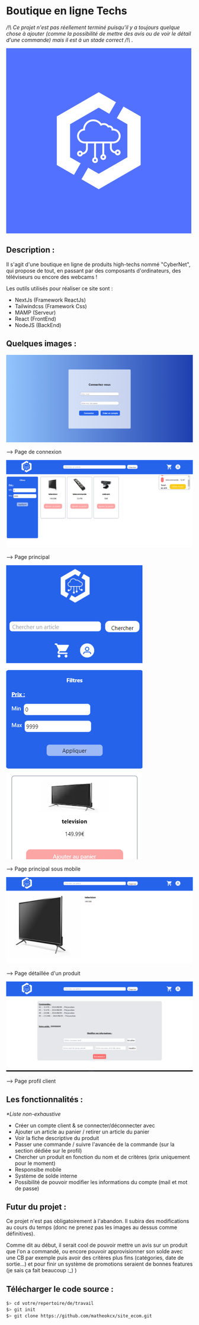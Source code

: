 # Boutique en ligne Techs

_/!\ Ce projet n'est pas réellement terminé puisqu'il y a toujours quelque chose à ajouter (comme la possibilité de mettre des avis ou de voir le détail d'une commande) mais il est à un stade correct /!\ ._

![](/public/c0.png)

## Description :

Il s'agit d'une boutique en ligne de produits high-techs nommé "CyberNet", qui propose de tout, en passant par des composants d'ordinateurs, des téléviseurs ou encore des webcams !

Les outils utilisés pour réaliser ce site sont : 

- NextJs (Framework ReactJs)
- Tailwindcss (Framework Css)
- MAMP (Serveur)
- React (FrontEnd)
- NodeJS (BackEnd)

## Quelques images :

![img1](/public/c1.png)

--> Page de connexion

![img2](/public/c2.png)

--> Page principal

![img3](/public/c3.png)

--> Page principal sous mobile

![img4](/public/c4.png)

--> Page détaillée d'un produit

![img5](/public/c5.png)

--> Page profil client

## Les fonctionnalités : 

_*Liste non-exhaustive_

- Créer un compte client & se connecter/déconnecter avec
- Ajouter un article au panier / retirer un article du panier
- Voir la fiche descriptive du produit
- Passer une commande / suivre l'avancée de la commande (sur la section dédiée sur le profil)
- Chercher un produit en fonction du nom et de critères (prix uniquement pour le moment)
- Responsibe mobile
- Système de solde interne
- Possibilité de pouvoir modifier les informations du compte (mail et mot de passe)

## Futur du projet :

Ce projet n'est pas obligatoirement à l'abandon. Il subira des modifications au cours du temps (donc ne prenez pas les images au dessus comme définitives).

Comme dit au début, il serait cool de pouvoir mettre un avis sur un produit que l'on a commandé, ou encore pouvoir approvisionner son solde avec une CB par exemple puis avoir des critères plus fins (catégories, date de sortie...) et pour finir un système de promotions seraient de bonnes features (je sais ça fait beaucoup :_) )

## Télécharger le code source :

```bash
$> cd votre/repertoire/de/travail
$> git init
$> git clone https://github.com/matheokcx/site_ecom.git
```